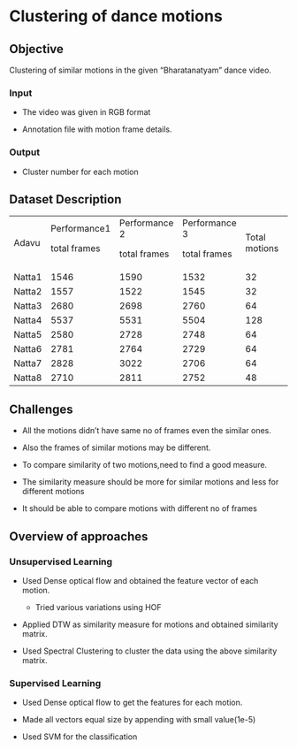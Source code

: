 # Clustering of dance motions
## Objective
Clustering of similar motions  in the given “Bharatanatyam” dance video.
### Input 
* The video was given in RGB format

* Annotation file with motion frame details.
### Output
* Cluster number for each motion

## Dataset Description

<table>
  <tr>
   <td>Adavu
   </td>
   <td>Performance1
<p>
 total frames
   </td>
   <td>Performance 2
<p>
 total frames
   </td>
   <td>Performance 3
<p>
 total frames
   </td>
   <td>Total motions
   </td>
   <td>no of unique motions
   </td>
  </tr>
  <tr>
   <td>Natta1
   </td>
   <td>1546
   </td>
   <td>1590
   </td>
   <td>1532
   </td>
   <td>32
   </td>
   <td>4
   </td>
  </tr>
  <tr>
   <td>Natta2
   </td>
   <td>1557
   </td>
   <td>1522
   </td>
   <td>1545
   </td>
   <td>32
   </td>
   <td>4
   </td>
  </tr>
  <tr>
   <td>Natta3
   </td>
   <td>2680
   </td>
   <td>2698
   </td>
   <td>2760
   </td>
   <td>64
   </td>
   <td>8
   </td>
  </tr>
  <tr>
   <td>Natta4
   </td>
   <td>5537
   </td>
   <td>5531
   </td>
   <td>5504
   </td>
   <td>128
   </td>
   <td>8
   </td>
  </tr>
  <tr>
   <td>Natta5
   </td>
   <td>2580
   </td>
   <td>2728
   </td>
   <td>2748
   </td>
   <td>64
   </td>
   <td>10
   </td>
  </tr>
  <tr>
   <td>Natta6
   </td>
   <td>2781
   </td>
   <td>2764
   </td>
   <td>2729
   </td>
   <td>64
   </td>
   <td>12
   </td>
  </tr>
  <tr>
   <td>Natta7
   </td>
   <td>2828
   </td>
   <td>3022
   </td>
   <td>2706
   </td>
   <td>64
   </td>
   <td>14
   </td>
  </tr>
  <tr>
   <td>Natta8
   </td>
   <td>2710
   </td>
   <td>2811
   </td>
   <td>2752
   </td>
   <td>48
   </td>
   <td>11
   </td>
  </tr>
</table>

## Challenges

* All the motions  didn’t  have  same no of frames even the similar ones.

* Also the frames of similar motions may be different.

* To compare similarity of two motions,need to find a good measure.

* The similarity measure should be more for similar motions and less for different motions

* It should be able to compare motions with different no of frames

## Overview of approaches

### Unsupervised Learning

* Used Dense optical flow and obtained the feature vector of each motion.

  * Tried various variations using HOF 
  
* Applied DTW  as similarity measure for motions and obtained similarity matrix.

* Used Spectral Clustering to cluster the data using the above similarity matrix.

### Supervised Learning

* Used Dense optical flow to get the features for each motion.

* Made all vectors equal size by appending with small value(1e-5)

* Used SVM for the classification


